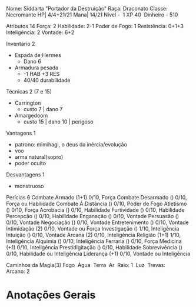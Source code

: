 Nome: Siddarta "Portador da Destruição"
Raça: Draconato
Classe: Necromante
HP| 4/4+21/21
Mana| 14/21 
Nível -  1
XP 40 
Dinheiro - 510

Atributos 14
Força: 2 
Habilidade: 2-1 
Poder de Fogo: 1 
Resistência: 0+1+3 
Inteligência: 2 
Vontade: 6+2

Inventário 2
- Espada de Hermes
	- Dano 6 
- Armadura pesada 
	- -1 HAB +3 RES
	- 40/40 durabilidade


Técnicas 2 (7 e 15)
- Carrington
	- custo 7 | dano 7 
- Amargedoom
	- custo 15 | dano 10 | perigoso

Vantagens 1
- patrono: mimihagi, o deus da inércia/evolução
- voo
- arma natural(sopro)
- poder oculto

Desvantagens 1
- monstruoso

Perícias 6
Combate Armado (1+1) 0/10, Força
Combate Desarmado () 0/10, Força ou Habilidade
Combate Á Distância () 0/10, Poder de Fogo
Atletismo () 0/10, Força
Acrobacia () 0/10, Habilidade
Furtividade () 0/10, Habilidade
Percepção () 0/10, Habilidade
Enganação () 0/10, Vontade
Persuasão () 0/10, Vontade
Negociação () 0/10, Vontade
Entretenimento () 0/10, Vontade
Intimidação (2) 0/10, Vontade ou Força
Investigação () 1/10, Inteligência
Intuição () 0/10, Vontade
Arcana (2) 0/10, Inteligência
Religião (1+1) 1/10, Inteligência
Alquimia () 0/10, Inteligência
Ferraria () 0/10, Força
Medicina (+1) 0/10, Inteligência
Prestidigitação () 0/10, Habilidade
Sobrevivência () 0/10, Habilidade ou Inteligência
Liderança (+1) 0/10, Vontade ou Inteligência

Caminhos da Magia(3)
Fogo 
Água 
Terra 
Ar 
Raio: 1 
Luz 
Trevas:  
Arcano: 2  

# Anotações Gerais
